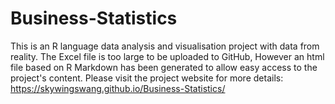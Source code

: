 # Business-Statistics
This is an R language data analysis and visualisation project with data from reality. The Excel file is too large to be uploaded to GitHub, However an html file based on R Markdown has been generated to allow easy access to the project's content. Please visit the project website for more details: https://skywingswang.github.io/Business-Statistics/
